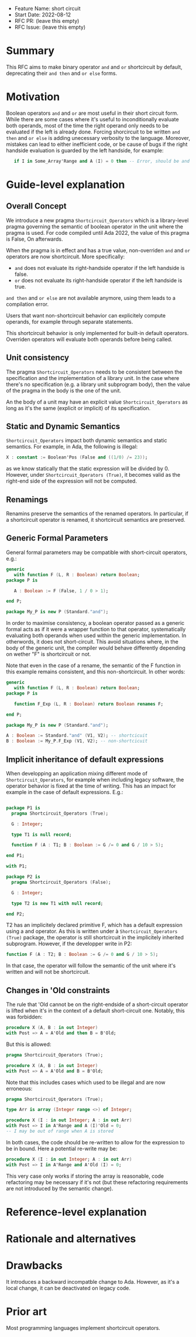 - Feature Name: short circuit
- Start Date: 2022-08-12
- RFC PR: (leave this empty)
- RFC Issue: (leave this empty)

Summary
=======

This RFC aims to make binary operator `and` and `or` shortcircuit by default,
deprecating their `and then` and `or else` forms.

Motivation
==========

Boolean operators `and` and `or` are most useful in their short circuit form.
While there are some cases where it's useful to inconditionally evaluate both
operands, most of the time the right operand only needs to be evaluated if
the left is already done. Forcing shorcircuit to be written `and then` and
`or else` is adding unecessary verbosity to the language. Moreover, mistakes
can lead to either inefficient code, or be cause of bugs if the right handside
evaluation is guarded by the left handside, for example:

```Ada
   if I in Some_Array'Range and A (I) = 0 then -- Error, should be and then
```

Guide-level explanation
=======================

Overall Concept
---------------

We introduce a new pragma `Shortcircuit_Operators` which is a library-level
pragma governing the semantic of boolean operator in the unit where the pragma
is used. For code compiled until Ada 2022, the value of this pragma is False,
On afterwards.

When the pragma is in effect and has a true value, non-overriden `and` and `or`
operators are now shortcircuit. More specifically:
- `and` does not evaluate its right-handside operator if the left handside is
  false.
- `or` does not evaluate its right-handside operator if the left handside is
  true.

`and then` and `or else` are not available anymore, using them leads to a
compilation error.

Users that want non-shortcircuit behavior can explicitely compute operands,
for example through separate statements.

This shortcircuit behavior is only implemented for built-in default operators.
Overriden operators will evaluate both operands before being called.

Unit consistency
----------------

The pragma `Shortcircuit_Operators` needs to be consistent between the
specification and the implementation of a library unit. In the case where
there's no specification (e.g. a library unit subprogram body), then the
value of the pragma in the body is the one of the unit.

An the body of a unit may have an explicit value `Shortcircuit_Operators` as
long as it's the same (explicit or implicit) of its specification.

Static and Dynamic Semantics
----------------------------

`Shortcircuit_Operators` impact both dynamic semantics and static semantics.
For example, in Ada, the following is illegal:

```ada
X : constant := Boolean'Pos (False and ((1/0) /= 23));
```

as we know statically that the static expression will be divided by 0. However,
under `Shortcircuit_Operators (True)`, it becomes valid as the right-end side of
the expression will not be computed.

Renamings
---------

Renamins preserve the semantics of the renamed operators. In particular,
if a shortcircuit operator is renamed, it shortcircuit semantics are preserved.

Generic Formal Parameters
-------------------------

General formal parameters may be compatible with short-circuit operators, e.g.:

```ada
generic
   with function F (L, R : Boolean) return Boolean;
package P is

   A : Boolean := F (False, 1 / 0 > 1);

end P;

package My_P is new P (Standard."and");
```

In order to maximise consistency, a boolean operator passed as a generic formal
acts as if it were a wrapper function to that operator, systematically
evaluating both operands when used within the generic implementation.
In otherwords, it does not short-circuit. This avoid situations where, in the
body of the generic unit, the compiler would behave differently depending on
wether "F" is shortcircuit or not.

Note that even in the case of a rename, the semantic of the F function in this
example remains consistent, and this non-shortcircuit. In other words:

```ada
generic
   with function F (L, R : Boolean) return Boolean;
package P is

   function F_Exp (L, R : Boolean) return Boolean renames F;

end P;

package My_P is new P (Standard."and");

A : Boolean := Standard."and" (V1, V2); -- shortcicuit
B : Boolean := My_P.F_Exp (V1, V2); -- non-shortcicuit
```

Implicit inheritance of default expressions
-------------------------------------------

When developping an application mixing different mode of
``Shortcircuit_Operators``, for example when including legacy software, the
operator behavior is fixed at the time of writing. This has an impact for
example in the case of default expressions. E.g.:

```ada

package P1 is
  pragma Shortcircuit_Operators (True);

  G : Integer;

  type T1 is null record;

  function F (A : T1; B : Boolean := G /= 0 and G / 10 > 5);

end P1;

with P1;

package P2 is
  pragma Shortcircuit_Operators (False);

  G : Integer;

  type T2 is new T1 with null record;

end P2;
```

T2 has an implicitely declared primitive F, which has a default expression
using a and operator. As this is written under à ``Shortcircuit_Operators (True)``
package, the operator is still shortcircuit in the implicitely inherited
subprogram. However, if the developper write in P2:

```ada
function F (A : T2; B : Boolean := G /= 0 and G / 10 > 5);
```

In that case, the operator will follow the semantic of the unit where it's
written and will not be shortcircuit.

Changes in 'Old constraints
---------------------------

The rule that 'Old cannot be on the right-endside of a short-circuit operator
is lifted when it's in the context of a default short-circuit one. Notably,
this was forbidden:

```ada
procedure X (A, B : in out Integer)
with Post => A = A'Old and then B = B'Old;
```

But this is allowed:

```ada
pragma Shortcircuit_Operators (True);

procedure X (A, B : in out Integer)
with Post => A = A'Old and B = B'Old;
```

Note that this includes cases which used to be illegal and are now erroneous:

```ada
pragma Shortcircuit_Operators (True);

type Arr is array (Integer range <>) of Integer;

procedure X (I : in out Integer; A : in out Arr)
with Post => I in A'Range and A (I)'Old = 0;
-- I may be out of range when A is stored
```

In both cases, the code should be re-written to allow for the expression to be
in bound. Here a potential re-write may be:

```ada
procedure X (I : in out Integer; A : in out Arr)
with Post => I in A'Range and A'Old (I) = 0;
```

This very case only works if storing the array is reasonable, code refactoring
may be necessary if it's not (but these refactoring requirements are not
introduced by the semantic change).

Reference-level explanation
===========================


Rationale and alternatives
==========================


Drawbacks
=========

It introduces a backward incompatble change to Ada. However, as it's a local
change, it can be deactivated on legacy code.

Prior art
=========

Most programming languages implement shortcircuit operators.
